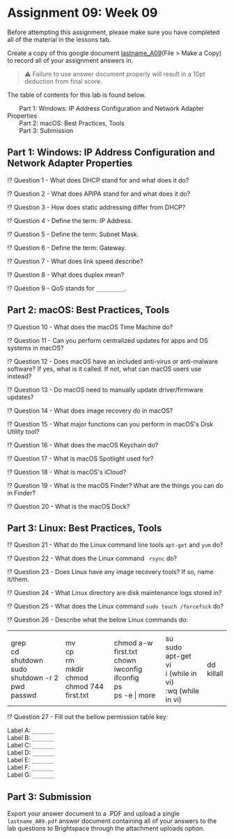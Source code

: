 # Assignment 09: Week 09

Before attempting this assignment, please make sure you have completed all of the material in the lessons tab.

Create a copy of this google document [lastname_A09](https://docs.google.com/document/d/1qNfxKzP33FN1I0kRJwBluY3Nvf8lTCdwFtKuNq3XYfQ/edit?usp=sharing)(File > Make a Copy) to record all of your assignment answers in.

> :warning: Failure to use answer document properly will result in a 10pt deduction from final score.

The table of contents for this lab is found below.

&nbsp;&nbsp;&nbsp;&nbsp;&nbsp;&nbsp; Part 1: Windows: IP Address Configuration and Network Adapter Properties <br>
&nbsp;&nbsp;&nbsp;&nbsp;&nbsp;&nbsp; Part 2: macOS: Best Practices, Tools <br>
&nbsp;&nbsp;&nbsp;&nbsp;&nbsp;&nbsp; Part 3: Submission <br>

## Part 1: Windows: IP Address Configuration and Network Adapter Properties

:interrobang: Question 1 - What does DHCP stand for and what does it do? <br>

:interrobang: Question 2 - What does APIPA stand for and what does it do? <br>

:interrobang: Question 3 - How does static addressing differ from DHCP? <br>

:interrobang: Question 4 - Define the term: IP Address. <br>

:interrobang: Question 5 - Define the term: Subnet Mask.<br>

:interrobang: Question 6 - Define the term: Gateway.<br>

:interrobang: Question 7 - What does link speed describe? <br>

:interrobang: Question 8 - What does duplex mean? <br>

:interrobang: Question 9 - QoS stands for `_________`. <br>

## Part 2: macOS: Best Practices, Tools

:interrobang: Question 10 - What does the macOS Time Machine do? <br>

:interrobang: Question 11 - Can you perform centralized updates for apps and OS systems in macOS? <br>

:interrobang: Question 12 - Does macOS have an included anti-virus or anti-malware software? If yes, what is it called. If not, what can macOS users use instead? <br>

:interrobang: Question 13 - Do macOS need to manually update driver/firmware updates? <br>

:interrobang: Question 14 - What does image recovery do in macOS? <br>

:interrobang: Question 15 - What major functions can you perform in macOS's Disk Utility tool? <br>

:interrobang: Question 16 - What does the macOS Keychain do? <br>

:interrobang: Question 17 - What is macOS Spotlight used for? <br>

:interrobang: Question 18 - What is macOS's iCloud? <br>

:interrobang: Question 19 - What is the macOS Finder? What are the things you can do in Finder? <br>

:interrobang: Question 20 - What is the macOS Dock? <br>

## Part 3: Linux: Best Practices, Tools

:interrobang: Question 21 - What do the Linux command line tools `apt-get` and `yum` do? <br>

:interrobang: Question 22 - What does the Linux command ` rsync` do? <br>

:interrobang: Question 23 - Does Linux have any image recovery tools? If so, name it/them.<br>

:interrobang: Question 24 - What Linux directory are disk maintenance logs stored in?  <br>

:interrobang: Question 25 - What does the Linux command `sudo touch /forcefsck` do? <br>

:interrobang: Question 26 - Describe what the below Linux commands do: <br>

<table border="0">
 <tr>
    <td><b style="font-size:30px"></b></td>
    <td><b style="font-size:30px"></b></td>
    <td><b style="font-size:30px"></b></td>
    <td><b style="font-size:30px"></b></td>
    <td><b style="font-size:30px"></b></td>

 </tr>
 <tr>
    <td> grep <br> cd <br> shutdown <br> sudo shutdown -r 2 <br> pwd <br> passwd </td>
    <td> mv <br> cp <br> rm <br> mkdir <br> chmod <br> chmod 744 first.txt </td>
    <td> chmod a-w first.txt <br> chown <br> iwconfig <br> ifconfig <br> ps <br> ps -e | more </td>
    <td> su <br> sudo <br> apt-get <br> vi <br> i (while in vi) <br> :wq (while in vi)</td>
    <td> dd <br> killall </td>

 </tr>
</table>

:interrobang: Question 27 - Fill out the bellow permission table key: <br>

Label A: `_______`  <br>
Label B: `_______`  <br>
Label C: `_______`  <br>
Label D: `_______`  <br>
Label E: `_______`  <br>
Label F: `_______`  <br>
Label G: `_______`  <br>






## Part 3: Submission

Export your answer document to a .PDF and upload a single `lastname_A09.pdf` answer document containing all of your answers to the lab questions to Brightspace through the attachment uploads option.
